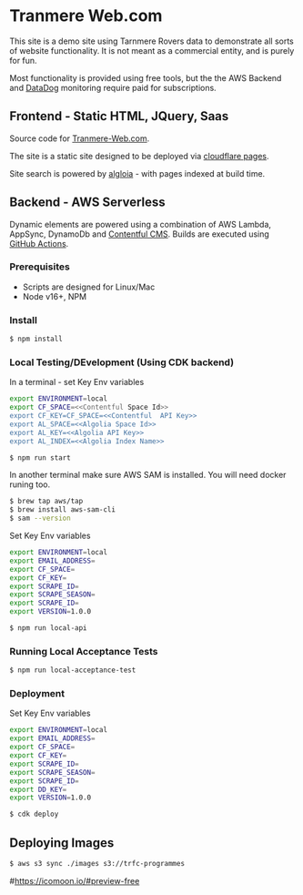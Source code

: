 # Tranmere Web.com

This site is a demo site using Tarnmere Rovers data to demonstrate all sorts of website functionality. It is not meant as a commercial entity, and is purely for fun. 

Most functionality is provided using free tools, but the the AWS Backend and [DataDog](https://www.datadoghq.com/) monitoring require paid for subscriptions.

## Frontend - Static HTML, JQuery, Saas
Source code for [Tranmere-Web.com](https://www.tranmere-web.com). 

The site is a static site designed to be deployed via [cloudflare pages](https://pages.cloudflare.com/).

Site search is powered by [algloia](https://www.algolia.com/) - with pages indexed at build time.

## Backend - AWS Serverless

Dynamic elements are powered using a combination of AWS Lambda, AppSync, DynamoDb and [Contentful CMS](https://www.contentful.com/). Builds are executed using [GitHub Actions](https://github.com/features/actions).


### Prerequisites

 * Scripts are designed for Linux/Mac
 * Node v16+, NPM

### Install

```bash
$ npm install
```

### Local Testing/DEvelopment (Using CDK backend)


In a terminal - set Key Env variables

```bash
export ENVIRONMENT=local
export CF_SPACE=<<Contentful Space Id>>
export CF_KEY=CF_SPACE=<<Contentful  API Key>>
export AL_SPACE=<<Algolia Space Id>>
export AL_KEY=<<Algolia API Key>>
export AL_INDEX=<<Algolia Index Name>>
```


```bash
$ npm run start
```

In another terminal make sure AWS SAM is installed. You will need docker runing too.

```bash
$ brew tap aws/tap
$ brew install aws-sam-cli
$ sam --version
```
Set Key Env variables

```bash
export ENVIRONMENT=local
export EMAIL_ADDRESS=
export CF_SPACE=
export CF_KEY=
export SCRAPE_ID=
export SCRAPE_SEASON=
export SCRAPE_ID=
export VERSION=1.0.0
```


```bash
$ npm run local-api
```

### Running Local Acceptance Tests 

```bash
$ npm run local-acceptance-test
```

### Deployment

Set Key Env variables

```bash
export ENVIRONMENT=local
export EMAIL_ADDRESS=
export CF_SPACE=
export CF_KEY=
export SCRAPE_ID=
export SCRAPE_SEASON=
export SCRAPE_ID=
export DD_KEY=
export VERSION=1.0.0
```

```bash
$ cdk deploy
```


## Deploying Images

```bash
$ aws s3 sync ./images s3://trfc-programmes
```

#https://icomoon.io/#preview-free